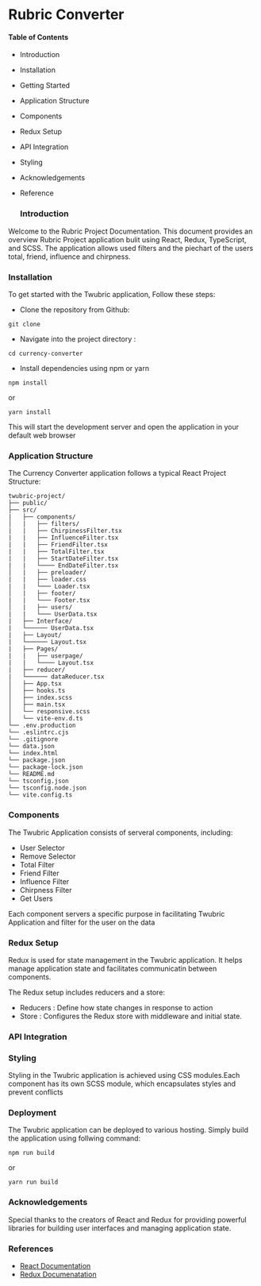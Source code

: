 # Rubric Converter


#### Table of Contents 
- Introduction
- Installation 
- Getting Started 
- Application Structure 
- Components
- Redux Setup
- API Integration
- Styling 
- Acknowledgements
- Reference

  ### Introduction

Welcome to the Rubric Project Documentation. This document provides an overview Rubric Project application bulit using React, Redux, TypeScript, and SCSS. The application allows used filters and the piechart of the users total, friend, influence and chirpness. 

### Installation 
To get started with the Twubric application, Follow these steps: 

- Clone the repository from Github: 
```
git clone 
```

- Navigate into the project directory :
```
cd currency-converter
````
- Install dependencies using npm or yarn
```
npm install 
```

or 
```
yarn install 
```

This will start the development server and open the application in your default web browser

### Application Structure
The Currency Converter application follows a typical React Project Structure: 
```
twubric-project/
├── public/
├── src/
|   ├── components/
│   |   ├── filters/
|   |   ├── ChirpinessFilter.tsx
|   |   ├── InfluenceFilter.tsx
|   |   ├── FriendFilter.tsx
|   |   ├── TotalFilter.tsx
|   |   ├── StartDateFilter.tsx
|   |   └──── EndDateFilter.tsx
│   |   ├── preloader/
|   |   ├── loader.css
|   |   └─── Loader.tsx
│   |   ├── footer/
|   |   └─── Footer.tsx
│   |   ├── users/
|   |   └─── UserData.tsx
|   ├── Interface/
|   └────── UserData.tsx
|   ├── Layout/
|   └────── Layout.tsx
|   ├── Pages/
|   |   ├── userpage/
|   |   └──── Layout.tsx
|   ├── reducer/
|   └────── dataReducer.tsx
│   ├── App.tsx
│   ├── hooks.ts
│   ├── index.scss
│   ├── main.tsx
│   └── responsive.scss
│   └── vite-env.d.ts
└── .env.production
└── .eslintrc.cjs
└── .gitignore
└── data.json
└── index.html
└── package.json
└── package-lock.json
└── README.md
└── tsconfig.json
└── tsconfig.node.json
└── vite.config.ts

```

### Components
The  Twubric Application consists of serveral components, including:
- User Selector 
- Remove Selector
- Total Filter
- Friend Filter
- Influence Filter
- Chirpness Filter
- Get Users

Each component servers a specific purpose in facilitating Twubric Application and filter for the user on the data


### Redux Setup 
Redux is used for state management in the Twubric application. It helps manage application state and facilitates communicatin between components.

The Redux setup includes reducers and a store:

- Reducers : Define how state changes in response to action
- Store : Configures the Redux store with middleware and initial state.

### API Integration


### Styling
Styling in the Twubric application is achieved using CSS modules.Each component has its own SCSS module, which encapsulates styles and prevent conflicts

### Deployment
The Twubric application can be deployed to various hosting. Simply build the application using follwing command:

```
npm run build
```
or 
```
yarn run build
```

### Acknowledgements
Special thanks to the creators of React and Redux for providing powerful libraries for building user interfaces and managing application state. 


### References 
- [React Documentation](https://legacy.reactjs.org/docs/getting-started.html)
- [Redux Documenatation](https://redux.js.org/tutorials/index)


